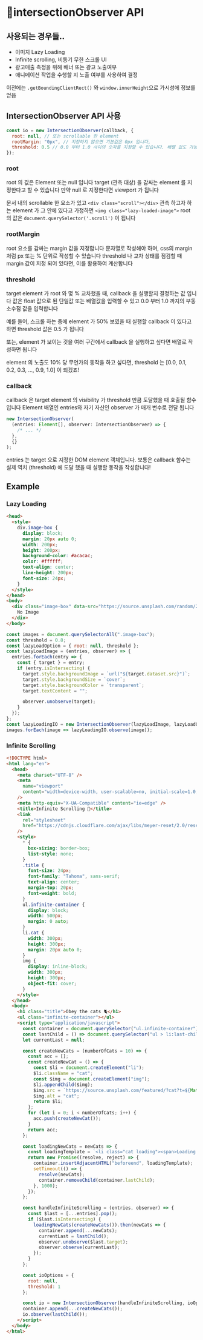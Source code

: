 # 🎍intersectionObserver API

## 사용되는 경우들..

- 이미지 Lazy Loading
- Infinite scrolling, 비동기 무한 스크롤 UI
- 광고매출 측정을 위해 배너 또는 광고 노출여부
- 애니메이션 작업을 수행할 지 노출 여부를 사용하여 결정

이전에는 `.getBoundingClientRect()` 와 `window.innerHeight`으로 가시성에 정보를 얻음

## IntersectionObserver API 사용

```javascript
const io = new IntersectionObserver(callback, {
  root: null, // 또는 scrollable 한 element
  rootMargin: "0px", // 지정하지 않으면 기본값은 0px 입니다,
  threshold: 0.5 // 0.0 부터 1.0 사이의 숫자를 지정할 수 있습니다. 배열 값도 가능합니다
});
```

### root

root 의 값은 Element 또는 null 입니다
target (관측 대상) 을 감싸는 element 를 지정한다고 할 수 있습니다
만약 null 로 지정한다면 viewport 가 됩니다

문서 내의 scrollable 한 요소가 있고 `<div class="scroll"></div>`
관측 하고자 하는 element 가 그 안에 있다고 가정하면 `<img class="lazy-loaded-image">`
root 의 값은 `document.querySelector('.scroll')` 이 됩니다

### rootMargin

root 요소를 감싸는 margin 값을 지정합니다
문자열로 작성해야 하며, css의 margin 처럼 px 또는 % 단위로 작성할 수 있습니다
threshold 나 교차 상태를 점검할 때 margin 값이 지정 되어 있다면, 이를 활용하여 계산합니다

### threshold

target element 가 root 와 몇 % 교차했을 때, callback 을 실행할지 결정하는 값 입니다
값은 float 값으로 된 단일값 또는 배열값을 입력할 수 있고
0.0 부터 1.0 까지의 부동 소수점 값을 입력합니다

예를 들어, 스크롤 하는 중에 element 가 50% 보였을 때 실행할 callback 이 있다고 하면
threshold 값은 0.5 가 됩니다

또는, element 가 보이는 것을 여러 구간에서 callback 을 실행하고 싶다면
배열로 작성하면 됩니다

element 의 노출도 10% 당 무언가의 동작을 하고 싶다면, threshold 는
[0.0, 0.1, 0.2, 0.3, ..., 0.9, 1.0] 이 되겠죠!

### callback

callback 은 target element 의 visibility 가 threshold 만큼 도달했을 때 호출될 함수 입니다
Element 배열인 entries와 자기 자신인 observer 가 매개 변수로 전달 됩니다

```javascript
new IntersectionObserver(
  (entries: Element[], observer: IntersectionObserver) => {
    /* ... */
  },
  {}
);
```

entries 는 target 으로 지정한 DOM element 객체입니다.
보통은 callback 함수는 실제 역치 (threshold) 에 도달 했을 때 실행할 동작을 작성합니다!

## Example

### Lazy Loading

```html
<head>
  <style>
    div.image-box {
      display: block;
      margin: 20px auto 0;
      width: 200px;
      height: 200px;
      background-color: #acacac;
      color: #ffffff;
      text-align: center;
      line-height: 200px;
      font-size: 24px;
    }
  </style>
</head>
<body>
  <div class="image-box" data-src="https://source.unsplash.com/random/200x200">
    No Image
  </div>
</body>
```

```javascript
const images = document.querySelectorAll(".image-box");
const threshold = 0.8;
const lazyLoadOption = { root: null, threshold };
const lazyLoadImage = (entries, observer) => {
  entries.forEach(entry => {
    const { target } = entry;
    if (entry.isIntersecting) {
      target.style.backgroundImage = `url("${target.dataset.src}")`;
      target.style.backgroundSize = `cover`;
      target.style.backgroundColor = `transparent`;
      target.textContent = "";

      observer.unobserve(target);
    }
  });
};
const lazyLoadingIO = new IntersectionObserver(lazyLoadImage, lazyLoadOption);
images.forEach(image => lazyLoadingIO.observe(image));
```

### Infinite Scrolling

```html
<!DOCTYPE html>
<html lang="en">
  <head>
    <meta charset="UTF-8" />
    <meta
      name="viewport"
      content="width=device-width, user-scalable=no, initial-scale=1.0, maximum-scale=1.0, minimum-scale=1.0"
    />
    <meta http-equiv="X-UA-Compatible" content="ie=edge" />
    <title>Infinite Scrolling 🤞</title>
    <link
      rel="stylesheet"
      href="https://cdnjs.cloudflare.com/ajax/libs/meyer-reset/2.0/reset.css"
    />
    <style>
      * {
        box-sizing: border-box;
        list-style: none;
      }
      .title {
        font-size: 24px;
        font-family: "Tahoma", sans-serif;
        text-align: center;
        margin-top: 20px;
        font-weight: bold;
      }
      ul.infinite-container {
        display: block;
        width: 500px;
        margin: 0 auto;
      }
      li.cat {
        width: 300px;
        height: 300px;
        margin: 20px auto 0;
      }
      img {
        display: inline-block;
        width: 300px;
        height: 300px;
        object-fit: cover;
      }
    </style>
  </head>
  <body>
    <h1 class="title">Obey the cats 🐈</h1>
    <ul class="infinite-container"></ul>
    <script type="application/javascript">
      const container = document.querySelector("ul.infinite-container");
      const lastChild = () => document.querySelector("ul > li:last-child");
      let currentLast = null;

      const createNewCats = (numberOfCats = 10) => {
        const acc = [];
        const createNewCat = () => {
          const $li = document.createElement("li");
          $li.className = "cat";
          const $img = document.createElement("img");
          $li.appendChild($img);
          $img.src = `https://source.unsplash.com/featured/?cat?t=${Math.random()}`;
          $img.alt = "cat";
          return $li;
        };
        for (let i = 0; i < numberOfCats; i++) {
          acc.push(createNewCat());
        }
        return acc;
      };

      const loadingNewCats = newCats => {
        const loadingTemplate = `<li class="cat loading"><span>Loading New Cats...</span></li>`;
        return new Promise((resolve, reject) => {
          container.insertAdjacentHTML("beforeend", loadingTemplate);
          setTimeout(() => {
            resolve(newCats);
            container.removeChild(container.lastChild);
          }, 1000);
        });
      };

      const handleInfiniteScrolling = (entries, observer) => {
        const $last = [...entries].pop();
        if ($last.isIntersecting) {
          loadingNewCats(createNewCats()).then(newCats => {
            container.append(...newCats);
            currentLast = lastChild();
            observer.unobserve($last.target);
            observer.observe(currentLast);
          });
        }
      };

      const ioOptions = {
        root: null,
        threshold: 1
      };

      const io = new IntersectionObserver(handleInfiniteScrolling, ioOptions);
      container.append(...createNewCats());
      io.observe(lastChild());
    </script>
  </body>
</html>
```
